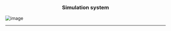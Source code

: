 ### <div align=center> Simulation system <div>
![image](https://user-images.githubusercontent.com/79160507/178412154-a51bd9bc-619f-41e0-a44e-d2bc7f991e0c.png)

---
